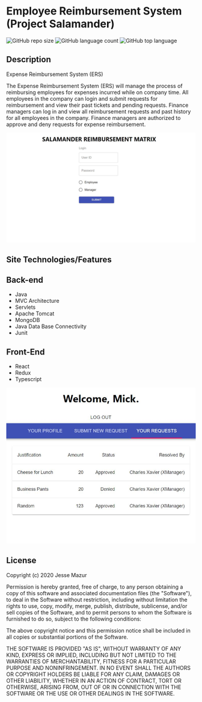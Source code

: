 # Employee Reimbursement System (Project Salamander)

![GitHub repo size](https://img.shields.io/github/repo-size/JMantis0/salamanders_delight )  ![GitHub language count](https://img.shields.io/github/languages/count/JMantis0/salamanders_delight )  ![GitHub top language](https://img.shields.io/github/languages/top/JMantis0/salamanders_delight )  

## Description
Expense Reimbursement System (ERS)

The Expense Reimbursement System (ERS) will manage the process of reimbursing employees for expenses incurred while on company time. All employees in the company can login and submit requests for reimbursement and view their past tickets and pending requests. Finance managers can log in and view all reimbursement requests and past history for all employees in the company. Finance managers are authorized to approve and deny requests for expense reimbursement.

![main](./salamander_react_redux_typescript/src/assets/login_image.JPG)

## Site Technologies/Features

## Back-end
- Java
- MVC Architecture 
- Servlets
- Apache Tomcat
- MongoDB
- Java Data Base Connectivity
- Junit

## Front-End
- React
- Redux
- Typescript 

![employee](./salamander_react_redux_typescript/src/assets/employee_image.JPG)

## License

Copyright (c) 2020 Jesse Mazur

Permission is hereby granted, free of charge, to any person obtaining a copy
of this software and associated documentation files (the "Software"), to deal
in the Software without restriction, including without limitation the rights
to use, copy, modify, merge, publish, distribute, sublicense, and/or sell
copies of the Software, and to permit persons to whom the Software is
furnished to do so, subject to the following conditions:

The above copyright notice and this permission notice shall be included in all
copies or substantial portions of the Software.

THE SOFTWARE IS PROVIDED "AS IS", WITHOUT WARRANTY OF ANY KIND, EXPRESS OR
IMPLIED, INCLUDING BUT NOT LIMITED TO THE WARRANTIES OF MERCHANTABILITY,
FITNESS FOR A PARTICULAR PURPOSE AND NONINFRINGEMENT. IN NO EVENT SHALL THE
AUTHORS OR COPYRIGHT HOLDERS BE LIABLE FOR ANY CLAIM, DAMAGES OR OTHER
LIABILITY, WHETHER IN AN ACTION OF CONTRACT, TORT OR OTHERWISE, ARISING FROM,
OUT OF OR IN CONNECTION WITH THE SOFTWARE OR THE USE OR OTHER DEALINGS IN THE
SOFTWARE.

